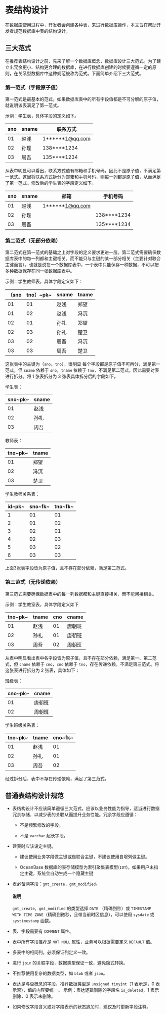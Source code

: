 # 表结构设计

在数据库使用过程中，开发者会创建各种表，来进行数据库操作，本文旨在帮助开发者规范数据库中表的结构设计。

## 三大范式

在推荐表结构设计之前，先来了解一个数据库概念，数据库设计三大范式。为了建立出冗余更小、结构更合理的数据库，在进行数据库创建的时候要遵循一定的原则，在关系型数据库中这种规范被称为范式。下面简单介绍下三大范式。

### 第一范式（字段原子值）

第一范式是最基本的范式。如果数据库表中的所有字段值都是不可分解的原子值，就说明该表满足了第一范式。

示例：学生表，具体字段的定义如下。

| sno | sname |      联系方式      |
|-----|-------|----------------|
| 01  | 赵浅    | 1******1@qq.com |
| 02  | 孙理    | 138****1234     |
| 03  | 周吾    | 135****1234     |

从表中明显可以看出，联系方式值有邮箱和手机号码，因此不是原子值，不满足第一范式。这里将联系方式拆分为邮箱和手机号码，则每一列都是原子值，从而满足了第一范式。修改后的学生表的字段定义如下。

| sno | sname |       邮箱       |    手机号码    |
|-----|-------|----------------|------------|
| 01  | 赵浅    | 1******1@qq.com |            |
| 02  | 孙理    |                | 138****1234 |
| 03  | 周吾    |                | 135****1234 |

### 第二范式（无部分依赖）

第二范式在第一范式的基础之上对字段的定义要求更进一层。第二范式需要确保数据库表中的每一列都和主键相关，而不能只与主键的某一部分相关（主要针对联合主键而言）。也就是说在一个数据库表中，一个表中只能保存一种数据，不可以把多种数据保存在同一张数据库表中。

示例：学生教师表，具体字段定义如下：

| （sno | tno）~pk~ | sname | tname |
|------|----------|-------|-------|
| 01   | 01       | 赵浅    | 郑望    |
| 01   | 02       | 赵浅    | 冯沉    |
| 02   | 01       | 孙礼    | 郑望    |
| 02   | 03       | 孙礼    | 楚卫    |
| 03   | 02       | 周吾    | 冯沉    |
| 03   | 03       | 周吾    | 楚卫    |

这张表中的主键为（`sno`，`tno`），很明显 每个字段都是原子值不可再分，满足第一范式，但 `sname` 依赖于 `sno`，`tname` 依赖于 `tno`，不满足第二范式，因此需要对表进行拆分。将 1 张表拆分为 3 张表具体拆分后的字段如下。

学生表：

| sno~pk~ | sname |
|---------|-------|
| 01      | 赵浅    |
| 02      | 孙礼    |
| 03      | 周吾    |

教师表：

| tno~pk~ | tname |
|---------|-------|
| 01      | 郑望    |
| 02      | 冯沉    |
| 03      | 楚卫    |

学生教师关系表：

| id~pk~ | sno~fk~ | tno~fk~ |
|--------|---------|---------|
| 1      | 01      | 01      |
| 2      | 01      | 02      |
| 3      | 02      | 01      |
| 4      | 02      | 03      |
| 5      | 03      | 02      |
| 6      | 03      | 03      |

上面3张表字段皆为原子值，且不存在部分依赖，满足第二范式。

### 第三范式（无传递依赖）

第三范式需要确保数据表中的每一列数据都和主键直接相关，而不能间接相关。

示例：学生教室表，具体字段定义如下

| tno~pk~ | tname | cno | cname |
|---------|-------|-----|-------|
| 01      | 赵浅    | 01  | 唐朝班   |
| 02      | 孙礼    | 01  | 唐朝班   |
| 03      | 周吾    | 02  | 周朝班   |

从表中明显看出表中各字段皆为原子值，且不存在部分依赖，满足第一、第二范式，但 `cname` 依赖于 `cno`，`cno` 依赖于 `tno`，存在传递依赖，不满足第三范式。将这张表进行拆分为 2 张表，具体如下：

班级表：

| cno~pk~ | cname |
|---------|-------|
| 01      | 唐朝班   |
| 02      | 周朝班   |

学生班级关系表：

| tno~pk~ | tname | cno~fk~ |
|---------|-------|---------|
| 01      | 赵浅    | 01      |
| 02      | 孙礼    | 01      |
| 03      | 周吾    | 02      |

经过拆分后，表中不存在传递依赖，满足了第三范式。

## 普通表结构设计规范

* 表结构设计不应该简单遵循三大范式，应该以业务性能为指导，适当进行数据冗余存储，以减少表的关联从而提升业务性能。冗余字段应遵循：

  * 不是频繁修改的字段。

  * 不是 `varchar` 超长字段。

* 建表时应该设定主键。

  * 建议使用业务字段做主键或做联合主键，不建议使用自增列做主键。

  * OceanBase 数据库的表存储模型为索引聚集表模型(`IOT`)，如果用户未指定主键，系统会自动生成一个隐藏主键

* 表必备两字段：`gmt_create`，`gmt_modified`。

  <main id="notice" type='explain'>
    <h4>说明</h4>
    <p><code>gmt_create</code>，<code>gmt_modified</code> 的类型选择 <code>DATE</code> （精确到秒）或 <code>TIMESTAMP WITH TIME ZONE</code>（精确到微秒，且带当前时区信息），可以使用 <code>sysdate</code> 或 <code>systimestamp</code> 函数。</p>
  </main>
  
* 表、字段需要有 `COMMENT` 属性。

* 表中所有字段推荐是 `NOT NULL` 属性，业务可以根据需要定义 `DEFAULT` 值。

* 多表中的相同列，必须保证列定义一致。

* 进行 `join` 的关联字段，数据类型保证一致，避免隐式转换。

* 不推荐使用复杂的数据类型，如 `blob` 或者 `json`。

* 表达是与否概念的字段，推荐数据类型是 `unsigned tinyint`（1 表示是，0 表示否），值的内容要统一。
  示例：表达逻辑删除的字段名 `is_deleted`，1 表示删除，0 表示未删除。

* 如果修改字段含义或对字段表示的状态追加时，建议及时更新字段注释。

